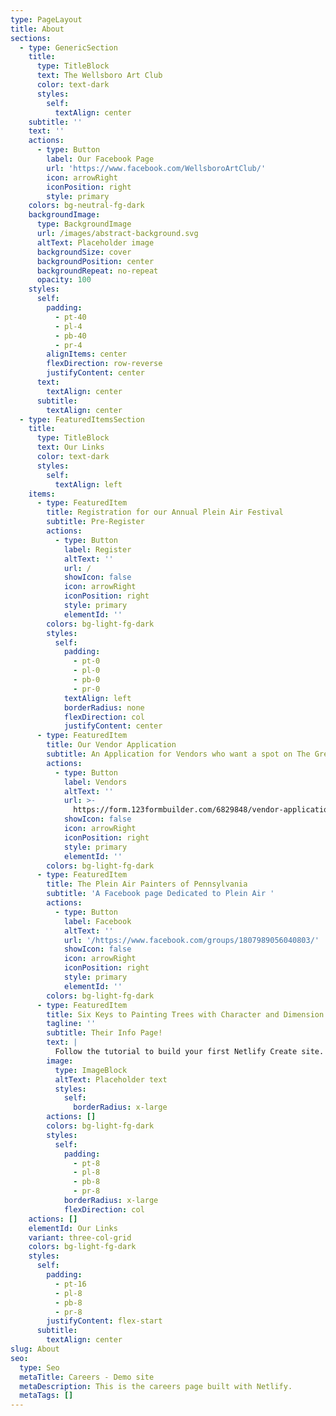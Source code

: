 ```yaml
---
type: PageLayout
title: About
sections:
  - type: GenericSection
    title:
      type: TitleBlock
      text: The Wellsboro Art Club
      color: text-dark
      styles:
        self:
          textAlign: center
    subtitle: ''
    text: ''
    actions:
      - type: Button
        label: Our Facebook Page
        url: 'https://www.facebook.com/WellsboroArtClub/'
        icon: arrowRight
        iconPosition: right
        style: primary
    colors: bg-neutral-fg-dark
    backgroundImage:
      type: BackgroundImage
      url: /images/abstract-background.svg
      altText: Placeholder image
      backgroundSize: cover
      backgroundPosition: center
      backgroundRepeat: no-repeat
      opacity: 100
    styles:
      self:
        padding:
          - pt-40
          - pl-4
          - pb-40
          - pr-4
        alignItems: center
        flexDirection: row-reverse
        justifyContent: center
      text:
        textAlign: center
      subtitle:
        textAlign: center
  - type: FeaturedItemsSection
    title:
      type: TitleBlock
      text: Our Links
      color: text-dark
      styles:
        self:
          textAlign: left
    items:
      - type: FeaturedItem
        title: Registration for our Annual Plein Air Festival
        subtitle: Pre-Register
        actions:
          - type: Button
            label: Register
            altText: ''
            url: /
            showIcon: false
            icon: arrowRight
            iconPosition: right
            style: primary
            elementId: ''
        colors: bg-light-fg-dark
        styles:
          self:
            padding:
              - pt-0
              - pl-0
              - pb-0
              - pr-0
            textAlign: left
            borderRadius: none
            flexDirection: col
            justifyContent: center
      - type: FeaturedItem
        title: Our Vendor Application
        subtitle: An Application for Vendors who want a spot on The Green
        actions:
          - type: Button
            label: Vendors
            altText: ''
            url: >-
              https://form.123formbuilder.com/6829848/vendor-application-form?fbclid=IwY2xjawKHEo5leHRuA2FlbQIxMABicmlkETFpYldsVVpQZ2dQaW5RTmx6AR4yiNAgGz7bXY8_gDhX_hVJgbl8Za61vV0LBiLJW6OjqsLlS2kmlzLwrsksag_aem_k72Cugxl_9auZGHIqZ1b
            showIcon: false
            icon: arrowRight
            iconPosition: right
            style: primary
            elementId: ''
        colors: bg-light-fg-dark
      - type: FeaturedItem
        title: The Plein Air Painters of Pennsylvania
        subtitle: 'A Facebook page Dedicated to Plein Air '
        actions:
          - type: Button
            label: Facebook
            altText: ''
            url: '/https://www.facebook.com/groups/1807989056040803/'
            showIcon: false
            icon: arrowRight
            iconPosition: right
            style: primary
            elementId: ''
        colors: bg-light-fg-dark
      - type: FeaturedItem
        title: Six Keys to Painting Trees with Character and Dimension
        tagline: ''
        subtitle: Their Info Page!
        text: |
          Follow the tutorial to build your first Netlify Create site.
        image:
          type: ImageBlock
          altText: Placeholder text
          styles:
            self:
              borderRadius: x-large
        actions: []
        colors: bg-light-fg-dark
        styles:
          self:
            padding:
              - pt-8
              - pl-8
              - pb-8
              - pr-8
            borderRadius: x-large
            flexDirection: col
    actions: []
    elementId: Our Links
    variant: three-col-grid
    colors: bg-light-fg-dark
    styles:
      self:
        padding:
          - pt-16
          - pl-8
          - pb-8
          - pr-8
        justifyContent: flex-start
      subtitle:
        textAlign: center
slug: About
seo:
  type: Seo
  metaTitle: Careers - Demo site
  metaDescription: This is the careers page built with Netlify.
  metaTags: []
---
```


